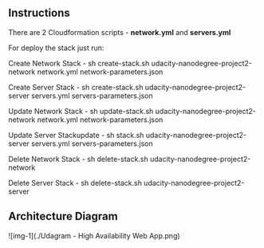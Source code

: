 ## Instructions

There are 2 Cloudformation scripts - **network.yml** and **servers.yml**

For deploy the stack just run: 


Create Network Stack - sh create-stack.sh udacity-nanodegree-project2-network network.yml network-parameters.json
    
Create Server Stack - sh create-stack.sh udacity-nanodegree-project2-server servers.yml servers-parameters.json


Update Network Stack - sh update-stack.sh udacity-nanodegree-project2-network network.yml network-parameters.json

Update Server Stackupdate - sh stack.sh udacity-nanodegree-project2-server servers.yml servers-parameters.json


Delete Network Stack - sh delete-stack.sh udacity-nanodegree-project2-network

Delete Server Stack - sh delete-stack.sh udacity-nanodegree-project2-server


## Architecture Diagram
![img-1](./Udagram - High Availability Web App.png)

